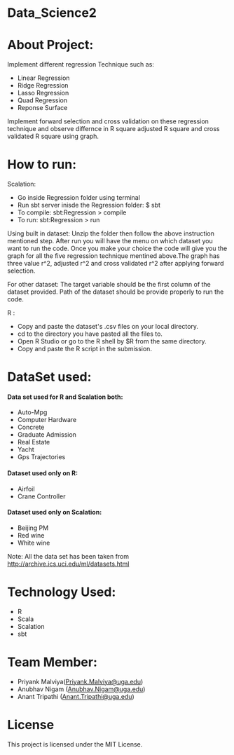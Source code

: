 # Data_Science2
# About Project:
Implement different regression Technique such as: 
* Linear Regression
* Ridge Regression
* Lasso Regression
* Quad Regression
* Reponse Surface

Implement forward selection and cross validation on these regression technique and observe differnce in R square 
adjusted R square and cross validated R square using graph.

# How to run:
Scalation:
* Go inside Regression folder using terminal
* Run sbt server inisde the Regression folder:     $ sbt
* To compile:     sbt:Regression > compile
* To run:         sbt:Regression > run

Using built in dataset: Unzip the folder then follow the above instruction mentioned step. After run you will have the menu on which dataset you want to run the code. Once you make your choice the code will give you the graph for all the five regression technique mentined above.The graph has three value r^2, adjusted r^2 and cross validated r^2 after applying forward selection.    

For other dataset:
The target variable should be the first column of the dataset provided.
Path of the dataset should be provide properly to run the code.


R :
* Copy and paste the dataset's .csv files on your local directory.
* cd to the directory you have pasted all the files to.
* Open R Studio or go to the R shell by $R from the same directory.
* Copy and paste the R script in the submission.


# DataSet used: 

#### Data set used for R and Scalation both:
* Auto-Mpg
* Computer Hardware
* Concrete
* Graduate Admission
* Real Estate
* Yacht
* Gps Trajectories

#### Dataset used only on R:
* Airfoil
* Crane Controller

#### Dataset used only on Scalation:
* Beijing PM
* Red wine
* White wine
 
Note: All the data set has been taken from http://archive.ics.uci.edu/ml/datasets.html

# Technology Used:
* R
* Scala
* Scalation
* sbt

# Team Member:
* Priyank Malviya(Priyank.Malviya@uga.edu) 
* Anubhav Nigam (Anubhav.Nigam@uga.edu)
* Anant Tripathi (Anant.Tripathi@uga.edu)

# License
This project is licensed under the MIT License.


